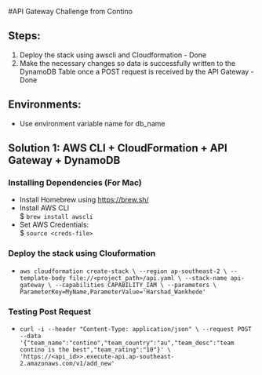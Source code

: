 #API Gateway Challenge from Contino

## Steps:

 1. Deploy the stack using awscli and Cloudformation - Done
 2. Make the necessary changes so data is successfully written to the DynamoDB Table once a POST request is received by the API Gateway - Done

## Environments:
 - Use environment variable name for db_name

## Solution 1:  AWS CLI + CloudFormation + API Gateway + DynamoDB

### Installing Dependencies (For Mac)
 - Install Homebrew using https://brew.sh/
 - Install AWS CLI  
   $ `brew install awscli`
 - Set AWS Credentials:   
   $ `source <creds-file>`
   
### Deploy the stack using Clouformation
 - `aws cloudformation create-stack \
       --region ap-southeast-2 \
       --template-body file://<project_path>/api.yaml \
       --stack-name api-gateway \
       --capabilities CAPABILITY_IAM \
       --parameters \
           ParameterKey=MyName,ParameterValue='Harshad_Wankhede'`
           
### Testing Post Request
 - `curl -i --header "Content-Type: application/json" \
        --request POST --data '{"team_name":"contino","team_country":"au","team_desc":"team contino is the best","team_rating":"10"}' \
        'https://<api_id>>.execute-api.ap-southeast-2.amazonaws.com/v1/add_new'`